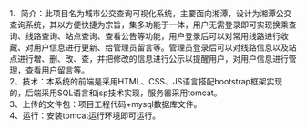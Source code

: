 1、简介：此项目名为城市公交查询可视化系统，主要面向湘潭，设计为湘潭公交查询系统，其以方便快捷为宗旨，集多功能于一体，用户无需登录即可实现换乘查询、线路查询、站点查询、查看公告等功能，用户登录后可以对常用线路进行收藏、对用户信息进行更新、给管理员留言等。管理员登录后可以对线路信息以及站点进行增、删、改、查，并把修改的信息进行公示以提醒用户，对用户信息进行管理，查看用户留言等。  
2、技术：本系统的前端是采用HTML、CSS、JS语言搭配bootstrap框架实现的，后端采用SQL语言和jsp技术实现，服务器采用tomcat。  
3、上传的文件包：项目工程代码+mysql数据库文件。   
4、运行：安装tomcat运行环境即可运行。  
